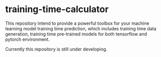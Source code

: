 # training-time-calculator

This repository intend to provide a powerful toolbox for your machine learning model training time prediction, which includes training time data generation, training time pre-trained models for both tensorflow and pytorch environment. 

Currently this repository is still under developing.
 

